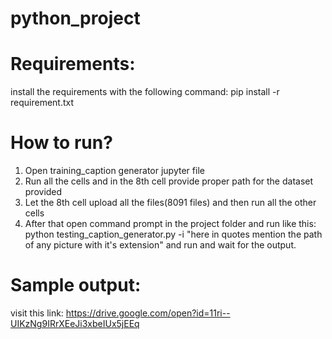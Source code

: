 # python_project

# Requirements:
install the requirements with the following command:
pip install -r requirement.txt

# How to run?
1. Open training_caption generator jupyter file
2. Run all the cells and in the 8th cell provide proper path for the dataset provided
3. Let the 8th cell upload all the files(8091 files) and then run all the other cells
4. After that open command prompt in the project folder and run like this:
   python testing_caption_generator.py -i "here in quotes mention the path of any picture with it's extension"
   and run and wait for the output.

# Sample output: 
visit this link:
https://drive.google.com/open?id=11ri--UIKzNg9IRrXEeJi3xbeIUx5jEEq
